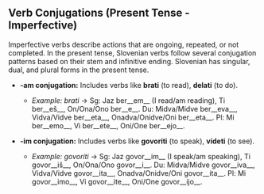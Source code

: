 ## Verb Conjugations (Present Tense - Imperfective)

Imperfective verbs describe actions that are ongoing, repeated, or not completed. In the present tense, Slovenian verbs follow several conjugation patterns based on their stem and infinitive ending. Slovenian has singular, dual, and plural forms in the present tense.

*   __-am conjugation:__ Includes verbs like __brati__ (to read), __delati__ (to do).
    
    *   _Example: brati_ -&gt; Sg: Jaz ber__em__ (I read/am reading), Ti ber__eš__, On/Ona/Ono ber__e__. Du: Midva/Midve ber__eva__, Vidva/Vidve ber__eta__, Onadva/Onidve/Oni ber__eta__. Pl: Mi ber__emo__, Vi ber__ete__, Oni/One ber__ejo__.
    
    
    
*   __-im conjugation:__ Includes verbs like __govoriti__ (to speak), __videti__ (to see).
    
    *   _Example: govoriti_ -&gt; Sg: Jaz govor__im__ (I speak/am speaking), Ti govor__iš__, On/Ona/Ono govor__i__. Du: Midva/Midve govor__iva__, Vidva/Vidve govor__ita__, Onadva/Onidve/Oni govor__ita__. Pl: Mi govor__imo__, Vi govor__ite__, Oni/One govor__ijo__.
    
    
    